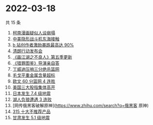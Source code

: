 # 2022-03-18

共 15 条

<!-- BEGIN -->
<!-- 最后更新时间 Fri Mar 18 2022 03:07:47 GMT+0800 (China Standard Time) -->

1. [柯南漫画疑似人设崩塌](https://www.zhihu.com/search?q=柯南)
1. [中美隐形战斗机东海接触](https://www.zhihu.com/search?q=中美隐形战斗机)
1. [b 站创作者激励暴跌最高达 90%](https://www.zhihu.com/search?q=哔哩哔哩)
1. [清朗行动发布会](https://www.zhihu.com/search?q=清朗行动)
1. [《画江湖之不良人》第五季更新](https://www.zhihu.com/search?q=画江湖之不良人)
1. [《猎罪图鉴》导演亲自答](https://www.zhihu.com/search?q=猎罪图鉴)
1. [丁威迪压哨三分绝杀篮网](https://www.zhihu.com/search?q=篮网)
1. [毛戈平重金属含量超标](https://www.zhihu.com/search?q=毛戈平)
1. [欧文 60 分篮网 4 连胜](https://www.zhihu.com/search?q=篮网)
1. [美国三大股指集体高开](https://www.zhihu.com/search?q=美股大涨)
1. [日本发生 7.4 级地震](https://www.zhihu.com/search?q=日本地震)
1. [湖人负狼遭遇 3 连败](https://www.zhihu.com/search?q=湖人)
1. [网传俄黑客破解原神](https://www.zhihu.com/search?q=俄黑客 原神)
1. [315 十大不推荐产品](https://www.zhihu.com/search?q=十大不推荐产品)
1. [甘肃发生 5.1 级地震](https://www.zhihu.com/search?q=甘肃地震)

<!-- END -->
